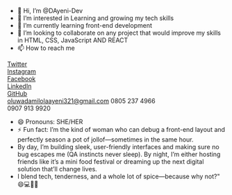 - 👋 Hi, I’m @DAyeni-Dev
- 👀 I’m interested in Learning and growing my tech skills
- 🌱 I’m currently learning front-end development
- 💞️ I’m looking to collaborate on any project that would improve my skills in HTML, CSS, JavaScript AND REACT
- 📫 How to reach me
  
[Twitter](https://x.com/OraJacob7?t=YPfW_WCnmFa4LXjMeyyHag&s=08)  
[Instagram](https://www.instagram.com/yourfavoritearewa_yorubababe?igsh=MTd1NWM3bWxmZzhkYw==)  
[Facebook](https://www.facebook.com/share/14pdpQh8ND/)  
[LinkedIn](https://www.linkedin.com/in/damilola-rachael-ayeni-631b2618b)  
[GitHub](https://github.com/DAyeni-Dev)  
oluwadamilolaayeni321@gmail.com
0805 237 4966  
0907 913 9920
- 😄 Pronouns: SHE/HER
- ⚡ Fun fact: I’m the kind of woman who can debug a front-end layout and perfectly season a pot of jollof—sometimes in the same hour.
- By day, I’m building sleek, user-friendly interfaces and making sure no bug escapes me (QA instincts never sleep). By night, I’m either hosting friends like it’s a mini food festival or dreaming up the next digital solution that’ll change lives.
- I blend tech, tenderness, and a whole lot of spice—because why not?" 😄💻🍲✨

